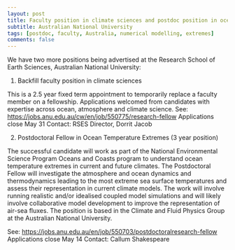 ```yaml
---
layout: post
title: Faculty position in climate sciences and postdoc position in ocean temperature extremes (Canberra, Australia)
subtitle: Australian National University
tags: [postdoc, faculty, Australia, numerical modelling, extremes]
comments: false
---
```

We have two more positions being advertised at the Research School of Earth Sciences, Australian National University:

1. Backfill faculty position in climate sciences

This is a 2.5 year fixed term appointment to temporarily replace a faculty member on a fellowship. Applications welcomed from candidates with expertise across ocean, atmosphere and climate science. 
See: https://jobs.anu.edu.au/cw/en/job/550775/research-fellow
Applications close May 31
Contact: RSES Director, Dorrit Jacob

2. Postdoctoral Fellow in Ocean Temperature Extremes (3 year position)

The successful candidate will work as part of the National Environmental Science Program Oceans and Coasts program to understand ocean temperature extremes in current and future climates. The Postdoctoral Fellow will investigate the atmosphere and ocean dynamics and thermodynamics leading to the most extreme sea surface temperatures and assess their representation in current climate models. The work will involve running realistic and/or idealised coupled model simulations and will likely involve collaborative model development to improve the representation of air-sea fluxes. The position is based in the Climate and Fluid Physics Group at the Australian National University.

See: https://jobs.anu.edu.au/en/job/550703/postdoctoralresearch-fellow 
Applications close May 14
Contact: Callum Shakespeare

